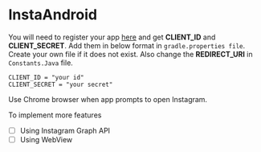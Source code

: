 # InstaAndroid

You will need to register your app [here](https://www.instagram.com/developer/) and get **CLIENT_ID** and **CLIENT_SECRET**. Add them in below format in `gradle.properties file`. Create your own file if it does not exist. Also change the **REDIRECT_URI** in `Constants.Java` file.

```
CLIENT_ID = "your id"
CLIENT_SECRET = "your secret"
```
Use Chrome browser when app prompts to open Instagram.


To implement more features
- [ ] Using Instagram Graph API
- [ ] Using WebView
